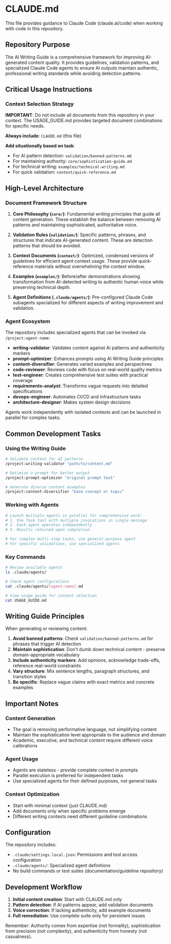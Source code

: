 # CLAUDE.md

This file provides guidance to Claude Code (claude.ai/code) when working with code in this repository.

## Repository Purpose

The AI Writing Guide is a comprehensive framework for improving AI-generated content quality. It provides guidelines, validation patterns, and specialized Claude Code agents to ensure AI outputs maintain authentic, professional writing standards while avoiding detection patterns.

## Critical Usage Instructions

### Context Selection Strategy

**IMPORTANT**: Do not include all documents from this repository in your context. The USAGE_GUIDE.md provides targeted document combinations for specific needs.

**Always include**: `CLAUDE.md` (this file)

**Add situationally based on task**:

- For AI pattern detection: `validation/banned-patterns.md`
- For maintaining authority: `core/sophistication-guide.md`
- For technical writing: `examples/technical-writing.md`
- For quick validation: `context/quick-reference.md`


## High-Level Architecture

### Document Framework Structure

1. **Core Philosophy (`core/`)**: Fundamental writing principles that guide all content generation. These establish the balance between removing AI patterns and maintaining sophisticated, authoritative voice.

2. **Validation Rules (`validation/`)**: Specific patterns, phrases, and structures that indicate AI-generated content. These are detection patterns that should be avoided.

3. **Context Documents (`context/`)**: Optimized, condensed versions of guidelines for efficient agent context usage. These provide quick-reference materials without overwhelming the context window.

4. **Examples (`examples/`)**: Before/after demonstrations showing transformation from AI-detected writing to authentic human voice while preserving technical depth.

5. **Agent Definitions (`.claude/agents/`)**: Pre-configured Claude Code subagents specialized for different aspects of writing improvement and validation.


### Agent Ecosystem

The repository includes specialized agents that can be invoked via `/project:agent-name`:

- **writing-validator**: Validates content against AI patterns and authenticity markers
- **prompt-optimizer**: Enhances prompts using AI Writing Guide principles
- **content-diversifier**: Generates varied examples and perspectives
- **code-reviewer**: Reviews code with focus on real-world quality metrics
- **test-engineer**: Creates comprehensive test suites with practical coverage
- **requirements-analyst**: Transforms vague requests into detailed specifications
- **devops-engineer**: Automates CI/CD and infrastructure tasks
- **architecture-designer**: Makes system design decisions


Agents work independently with isolated contexts and can be launched in parallel for complex tasks.

## Common Development Tasks

### Using the Writing Guide

```bash
# Validate content for AI patterns
/project:writing-validator "path/to/content.md"

# Optimize a prompt for better output
/project:prompt-optimizer "original prompt text"

# Generate diverse content examples
/project:content-diversifier "base concept or topic"
```

### Working with Agents

```bash
# Launch multiple agents in parallel for comprehensive work:
# 1. Use Task tool with multiple invocations in single message
# 2. Each agent operates independently
# 3. Results returned upon completion

# For complex multi-step tasks, use general-purpose agent
# For specific validations, use specialized agents
```

### Key Commands

```bash
# Review available agents
ls .claude/agents/

# Check agent configurations
cat .claude/agents/[agent-name].md

# View usage guide for context selection
cat USAGE_GUIDE.md
```

## Writing Guide Principles

When generating or reviewing content:

1. **Avoid banned patterns**: Check `validation/banned-patterns.md` for phrases that trigger AI detection
2. **Maintain sophistication**: Don't dumb down technical content - preserve domain-appropriate vocabulary
3. **Include authenticity markers**: Add opinions, acknowledge trade-offs, reference real-world constraints
4. **Vary structure**: Mix sentence lengths, paragraph structures, and transition styles
5. **Be specific**: Replace vague claims with exact metrics and concrete examples


## Important Notes

### Content Generation

- The goal is removing performative language, not simplifying content
- Maintain the sophistication level appropriate to the audience and domain
- Academic, executive, and technical content require different voice calibrations


### Agent Usage

- Agents are stateless - provide complete context in prompts
- Parallel execution is preferred for independent tasks
- Use specialized agents for their defined purposes, not general tasks


### Context Optimization

- Start with minimal context (just CLAUDE.md)
- Add documents only when specific problems emerge
- Different writing contexts need different guideline combinations


## Configuration

The repository includes:

- `.claude/settings.local.json`: Permissions and tool access configuration
- `.claude/agents/`: Specialized agent definitions
- No build commands or test suites (documentation/guideline repository)


## Development Workflow

1. **Initial content creation**: Start with CLAUDE.md only
2. **Pattern detection**: If AI patterns appear, add validation documents
3. **Voice correction**: If lacking authenticity, add example documents
4. **Full remediation**: Use complete suite only for persistent issues


Remember: Authority comes from expertise (not formality), sophistication from precision (not complexity), and authenticity from honesty (not casualness).

